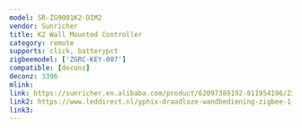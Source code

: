 ```yaml
---
model: SR-ZG9001K2-DIM2
vendor: Sunricher
title: K2 Wall Mounted Controller 
category: remote
supports: click, batterypct
zigbeemodel: ['ZGRC-KEY-007']
compatible: [deconz]
deconz: 3396
mlink: 
link: https://sunricher.en.alibaba.com/product/62097389192-811954196/Zigbee_3_0_certified_Wall_Switches_Push_Button_K2_K4_K6_K8.html
link2: https://www.leddirect.nl/yphix-draadloze-wandbediening-zigbee-1-zone
link3: 
---
```

